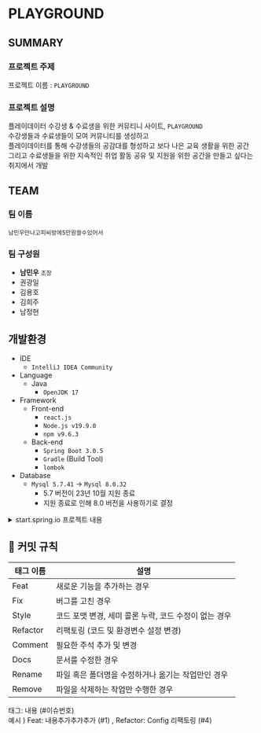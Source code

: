 # PLAYGROUND  

## SUMMARY

### 프로젝트 주제

프로젝트 이름 : `PLAYGROUND`

### 프로젝트 설명

플레이데이터 수강생 & 수료생을 위한 커뮤티니 사이트, `PLAYGROUND`  
수강생들과 수료생들이 모여 커뮤니티를 생성하고  
플레이데이터를 통해 수강생들의 공감대를 형성하고 보다 나은 교육 생활을 위한 공간  
그리고 수료생들을 위한 지속적인 취업 활동 공유 및 지원을 위한 공간을 만들고 싶다는 취지에서 개발

## TEAM

### 팀 이름

`남민우만나고피씨방에5만원쓸수있어서`

### 팀 구성원  

- **남민우** `조장`
- 권광일
- 김용호
- 김희주
- 남정현


## 개발환경
* IDE
  * `IntelliJ IDEA Community`
* Language
  * Java
    * `OpenJDK 17`
* Framework
  * Front-end
    * `react.js` 
    * `Node.js v19.9.0`
    * `npm v9.6.3`
  * Back-end
    * `Spring Boot 3.0.5` 
    * `Gradle` (Build Tool) 
    * `lombok`
* Database
  * `Mysql 5.7.41` → `Mysql 8.0.32`
    * 5.7 버전이 23년 10월 지원 종료
    * 지원 종료로 인해 8.0 버전을 사용하기로 결정
    
<details>
  <summary>start.spring.io 프로젝트 내용</summary>
  <div markdown="1">
    <img width="889" alt="springbootinit" src="https://user-images.githubusercontent.com/48994100/232404385-8fd43fc7-8efb-4215-90fc-fb3ed4074b44.png">
  </div>
</details>

## 🤝 커밋 규칙

| 태그 이름    | 설명                                |  
|----------|-----------------------------------|  
| Feat     | 새로운 기능을 추가하는 경우                   |
| Fix      | 버그를 고친 경우                         |
| Style    | 	코드 포맷 변경, 세미 콜론 누락, 코드 수정이 없는 경우 |
| Refactor | 	리팩토링 (코드 및 환경변수 설정 변경)           |
| Comment  | 	필요한 주석 추가 및 변경                   |
| Docs     | 	문서를 수정한 경우                       |
| Rename   | 	파일 혹은 폴더명을 수정하거나 옮기는 작업만인 경우     |
| Remove   | 	파일을 삭제하는 작업만 수행한 경우              |

태그: 내용 (#이슈번호)  
예시 ) Feat: 내용추가추가추가 (#1) , Refactor: Config 리팩토링 (#4)